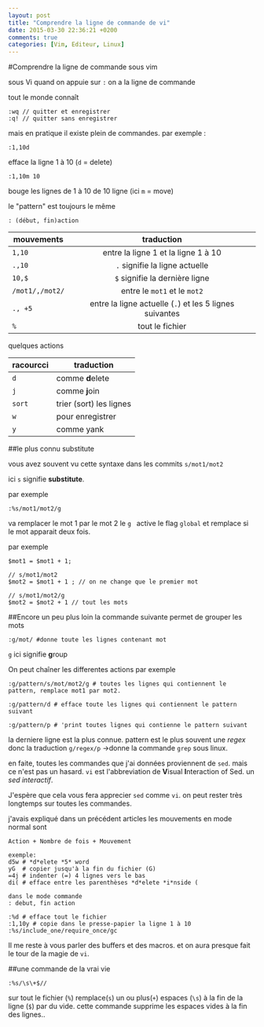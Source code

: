 ```yaml
---
layout: post
title: "Comprendre la ligne de commande de vi"
date: 2015-03-30 22:36:21 +0200
comments: true
categories: [Vim, Editeur, Linux]
---
```


#Comprendre la ligne de commande sous vim

sous Vi quand on appuie sur `:` on a la ligne de commande

tout le monde connaît 
```
:wq // quitter et enregistrer
:q! // quitter sans enregistrer
```

mais en pratique il existe plein de commandes.
par exemple : 

```
:1,10d 
```
efface la ligne 1 à 10 (`d` = delete)

```
:1,10m 10
```
bouge les lignes de 1 à 10 de 10 ligne (ici `m` = move)

le "pattern" est toujours le même
```
: (début, fin)action
```
| mouvements | traduction| 
| ------------- |:-------------:| 
| `1,10`      | entre la ligne 1 et  la ligne 1 à 10 |
| `.,10`      | `.` signifie la ligne actuelle      | 
| `10,$` | `$` signifie la dernière ligne|
| `/mot1/,/mot2/` | entre le `mot1` et le `mot2`|
| `., +5` | entre la ligne actuelle (`.`) et les 5 lignes suivantes|
| `%` | tout le fichier|

quelques actions

|racourcci| traduction|
| --- |---|
| `d` | comme **d**elete|
| `j` | comme **j**oin|
|`sort`| trier (sort) les lignes|
|`w`| pour enregistrer|
|`y`| comme yank|

##le plus connu substitute

vous avez souvent vu cette syntaxe dans les commits `s/mot1/mot2`

ici `s` signifie **substitute**.

par exemple 
```
:%s/mot1/mot2/g
```
va remplacer le mot 1 par le mot 2
le `g ` active le flag `global` et remplace si le mot apparait deux fois.

par exemple
```
$mot1 = $mot1 + 1;

// s/mot1/mot2 
$mot2 = $mot1 + 1 ; // on ne change que le premier mot

// s/mot1/mot2/g
$mot2 = $mot2 + 1 // tout les mots
```
##Encore un peu plus loin
la commande suivante permet de grouper les mots
```
:g/mot/ #donne toute les lignes contenant mot
```
`g` ici signifie **g**roup

On peut chaîner les differentes actions
par exemple 
```
:g/pattern/s/mot/mot2/g # toutes les lignes qui contiennent le pattern, remplace mot1 par mot2.

:g/pattern/d # efface toute les lignes qui contiennent le pattern suivant

:g/pattern/p # 'print toutes lignes qui contienne le pattern suivant
```

la derniere ligne est la plus connue. pattern est le plus souvent une *regex* donc la traduction `g/regex/p` ->donne la commande `grep` sous linux.

en faite, toutes les commandes que j'ai données proviennent de `sed`. mais ce n'est pas un hasard. `vi` est l'abbreviation de **V**isual **I**nteraction of Sed. un *sed interactif*.

J'espère que cela vous fera apprecier `sed` comme `vi`. on peut rester très longtemps sur toutes les commandes.

j'avais expliqué dans un précédent articles les mouvements en mode normal sont 
```
Action + Nombre de fois + Mouvement

exemple:
d5w # *d*elete *5* word
yG  # copier jusqu'à la fin du fichier (G)
=4j # indenter (=) 4 lignes vers le bas 
di( # efface entre les parenthèses *d*elete *i*nside ( 

dans le mode commande
: debut, fin action

:%d # efface tout le fichier
:1,10y # copie dans le presse-papier la ligne 1 à 10
:%s/include_one/require_once/gc

```

Il me reste à vous parler des buffers et des macros. et on aura presque fait le tour de la magie de `vi`.

##une commande de la vrai vie
```
:%s/\s\+$//
```
sur tout le fichier (`%`) remplace(`s`) un ou plus(`+`) espaces (`\s`) à la fin de la ligne (`$`) par du vide. cette commande supprime les espaces vides à la fin des lignes.. 

